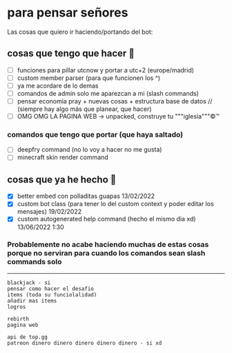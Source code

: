 # para pensar señores

Las cosas que quiero ir haciendo/portando del bot:

## cosas que tengo que hacer 🥶

- [ ] funciones para pillar utcnow y portar a utc+2 (europe/madrid)
- [ ] custom member parser (para que funcionen los ^)
- [ ] ya me acordare de lo demas
- [ ] comandos de admin solo me aparezcan a mi (slash commands)
- [ ] pensar economia pray + nuevas cosas + estructura base de datos // (siempre hay algo más que planear, que hacer)
- [ ] OMG OMG LA PAGINA WEB -> unpacked, construye tu """iglesia"""©️™️

### comandos que tengo que portar (que haya saltado)

- [ ] deepfry command (no lo voy a hacer no me gusta)
- [ ] minecraft skin render command

## cosas que ya he hecho 🥵

- [x] better embed con polladitas guapas 13/02/2022
- [x] custom bot class (para tener lo del custom context y poder editar los mensajes) 19/02/2022
- [x] custom autogenerated help command (hecho el mismo dia xd) 13/06/2022 1:30

### Probablemente no acabe haciendo muchas de estas cosas porque no serviran para cuando los comandos sean slash commands solo

---
    blackjack - si
    pensar como hacer el desafio
    items (toda su funciolalidad)
    añadir mas items
    logros

    rebirth
    pagina web

    api de top.gg
    patreon dinero dinero dinero dinero dinero - si xd
